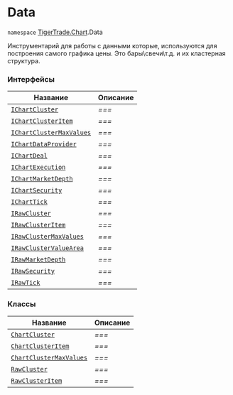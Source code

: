 # Data

`namespace` [TigerTrade.Chart](../../../).Data

Инструментарий для работы с данными которые, используются для построения самого графика цены. Это бары\свечи\т.д. и их кластерная структура.&#x20;

### Интерфейсы

| Название                                                 | Описание |
| -------------------------------------------------------- | -------- |
| [`IChartCluster`](ichartcluster.cs.md)                   | _===_    |
| [`IChartClusterItem`](ichartclusteritem.cs.md)           | _===_    |
| [`IChartClusterMaxValues`](ichartclustermaxvalues.cs.md) | _===_    |
| [`IChartDataProvider`](ichartdataprovider.cs.md)         | _===_    |
| [`IChartDeal`](ichartdeal.cs.md)                         | _===_    |
| [`IChartExecution`](ichartexecution.cs.md)               | _===_    |
| [`IChartMarketDepth`](ichartmarketdepth.cs.md)           | _===_    |
| [`IChartSecurity`](ichartsecurity.cs.md)                 | _===_    |
| [`IChartTick`](icharttick.cs.md)                         | _===_    |
| [`IRawCluster`](irawcluster.cs.md)                       | _===_    |
| [`IRawClusterItem`](irawclusteritem.cs.md)               | _===_    |
| [`IRawClusterMaxValues`](irawclustermaxvalues.cs.md)     | _===_    |
| [`IRawClusterValueArea`](irawclustervaluearea.cs.md)     | _===_    |
| [`IRawMarketDepth`](irawmarketdepth.cs.md)               | _===_    |
| [`IRawSecurity`](irawsecurity.cs.md)                     | _===_    |
| [`IRawTick`](irawtick.cs.md)                             | _===_    |

### Классы

| Название                                               | Описание |
| ------------------------------------------------------ | -------- |
| [`ChartCluster`](chartcluster.cs.md)                   | _===_    |
| [`ChartClusterItem`](chartclusteritem.cs.md)           | _===_    |
| [`ChartClusterMaxValues`](chartclustermaxvalues.cs.md) | _===_    |
| [`RawCluster`](rawcluster.cs.md)                       | _===_    |
| [`RawClusterItem`](rawclusteritem.cs.md)               | _===_    |
